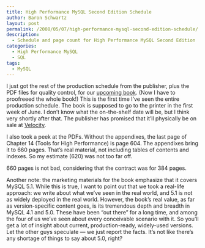 ```yaml
---
title: High Performance MySQL Second Edition Schedule
author: Baron Schwartz
layout: post
permalink: /2008/05/07/high-performance-mysql-second-edition-schedule/
description:
  - Schedule and page count for High Performance MySQL Second Edition
categories:
  - High Performance MySQL
  - SQL
tags:
  - MySQL
---
```

I just got the rest of the production schedule from the publisher, plus the PDF files for quality control, for our [upcoming book][1]. (Now I have to proofreeed the whole book!) This is the first time I&#8217;ve seen the entire production schedule. The book is supposed to go to the printer in the first week of June. I don&#8217;t know what the on-the-shelf date will be, but I think very shortly after that. The publisher has promised that it&#8217;ll physically be on sale at [Velocity][2].

I also took a peek at the PDFs. Without the appendixes, the last page of Chapter 14 (Tools for High Performance) is page 604. The appendixes bring it to 660 pages. That&#8217;s real material, not including tables of contents and indexes. So my estimate (620) was not too far off.

660 pages is not bad, considering that the contract was for 384 pages.

Another note: the marketing materials for the book emphasize that it covers MySQL 5.1. While this is true, I want to point out that we took a real-life approach: we write about what we&#8217;ve seen in the real world, and 5.1 is not as widely deployed in the real world. However, the book&#8217;s real value, as far as version-specific content goes, is its tremendous depth and breadth in MySQL 4.1 and 5.0. These have been &#8220;out there&#8221; for a long time, and among the four of us we&#8217;ve seen about every conceivable scenario with it. So you&#8217;ll get a lot of insight about current, production-ready, widely-used versions. Let the other guys speculate &#8212; we just report the facts. It&#8217;s not like there&#8217;s any shortage of things to say about 5.0, right?

 [1]: http://www.amazon.com/gp/redirect.html%3FASIN=0596101716%26tag=xaprb-20%26lcode=xm2%26cID=2025%26ccmID=165953%26location=/o/ASIN/0596101716%253FSubscriptionId=1N9AHEAQ2F6SVD97BE02
 [2]: http://en.oreilly.com/velocity2008/public/content/home